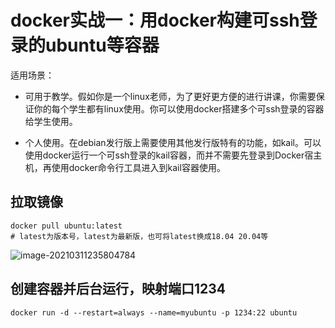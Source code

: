 # docker实战一：用docker构建可ssh登录的ubuntu等容器

适用场景：

* 可用于教学。假如你是一个linux老师，为了更好更方便的进行讲课，你需要保证你的每个学生都有linux使用。你可以使用docker搭建多个可ssh登录的容器给学生使用。

* 个人使用。在debian发行版上需要使用其他发行版特有的功能，如kail。可以使用docker运行一个可ssh登录的kail容器，而并不需要先登录到Docker宿主机，再使用docker命令行工具进入到kail容器使用。

## 拉取镜像

```shell
docker pull ubuntu:latest
# latest为版本号，latest为最新版，也可将latest换成18.04 20.04等
```

![image-20210311235804784](http://picture.nj-jay.com/image-20210311235804784.png)

## 创建容器并后台运行，映射端口1234

```shell
docker run -d --restart=always --name=myubuntu -p 1234:22 ubuntu
```

